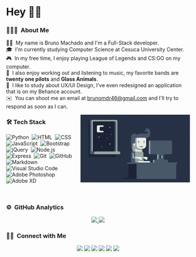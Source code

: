 # Hey 👋🏼

### 👨🏻‍💻 &nbsp;About Me

🧒🏻 &nbsp;My name is Bruno Machado and I'm a Full-Stack developer.\
🎓 &nbsp;I'm currently studying Computer Science at Cesuca University Center.\
🎮 &nbsp;In my free time, I enjoy playing League of Legends and CS:GO on my computer.\
🎵 &nbsp;I also enjoy working out and listening to music, my favorite bands are **twenty one pilots** and **Glass Animals**.\
🎨 &nbsp;I like to study about UX/UI Design, I've even redesigned an application that is on my Behance account.\
✉️ &nbsp;You can shoot me an email at brunomdr46@gmail.com and I'll try to respond as soon as I can.

<img alt="Night Coding" src="https://raw.githubusercontent.com/AVS1508/AVS1508/master/assets/Night-Coding.gif" align="right"/>

### 🛠️ Tech Stack

![Python](https://img.shields.io/badge/-Python-05122A?style=flat&logo=python)&nbsp;
![HTML](https://img.shields.io/badge/-HTML-05122A?style=flat&logo=html5)&nbsp;
![CSS](https://img.shields.io/badge/-CSS-05122A?style=flat&logo=css3&logoColor=1572B6)&nbsp;
![JavaScript](https://img.shields.io/badge/-JavaScript-05122A?style=flat&logo=javascript)&nbsp;
![Bootstrap](https://img.shields.io/badge/-Bootstrap-05122A?style=flat&logo=bootstrap&logoColor=563D7C)&nbsp;\
![jQuery](https://img.shields.io/badge/-jQuery-05122A?style=flat&logo=jQuery)&nbsp;
![Node.js](https://img.shields.io/badge/-Node.js-05122A?style=flat&logo=node.js)&nbsp;
![Express](https://img.shields.io/badge/-Express.js-05122A?style=flat&logo=express)&nbsp;
![Git](https://img.shields.io/badge/-Git-05122A?style=flat&logo=git)&nbsp;
![GitHub](https://img.shields.io/badge/-GitHub-05122A?style=flat&logo=github)&nbsp;
![Markdown](https://img.shields.io/badge/-Markdown-05122A?style=flat&logo=markdown)\
![Visual Studio Code](https://img.shields.io/badge/-Visual%20Studio%20Code-05122A?style=flat&logo=visual-studio-code&logoColor=007ACC)&nbsp;
![Adobe Photoshop](https://img.shields.io/badge/-Adobe%20Photoshop%20CS6-05122A?style=flat&logo=adobe-photoshop&logoColor=31A8FF)&nbsp;
![Adobe XD](https://img.shields.io/badge/-Adobe%20XD-05122A?style=flat&logo=adobe-xd&logoColor=FF61F6)&nbsp;

&nbsp;

### ⚙️ &nbsp;GitHub Analytics

<p align="center">
<a href="https://github.com/brunomdrrosa">
  <img height="180em" src="https://github-readme-streak-stats.herokuapp.com/?user=brunomdrrosa&theme=dark"/>
  <img height="180em" src="https://github-readme-stats.vercel.app/api/top-langs/?username=brunomdrrosa&layout=compact&theme=dark&hide=scss,java,typescript&langs_count=6"/>
</a>
</p>

### 🤝🏻 &nbsp;Connect with Me

<p align="center">
<a href="https://www.linkedin.com/in/bruno-machado-da-rosa/"><img src="https://img.shields.io/badge/-Bruno%20Machado%20da%20Rosa-0077B5?style=flat&logo=Linkedin&logoColor=white"/></a>
<a href="mailto:brunomdr46@gmail.com"><img src="https://img.shields.io/badge/-brunomdr46@gmail.com-D14836?style=flat&logo=Gmail&logoColor=white"/></a>
<a href="https://www.behance.net/brunomdr"><img src="https://img.shields.io/badge/-/brunomdr-1769FF?style=flat&logo=Behance&logoColor=white"/></a>
<a href="https://open.spotify.com/user/zguardiian?si=5d6418942824492a"><img src="https://img.shields.io/badge/-zguardiian-000000?style=flat&logo=spotify&logoColor=1DB954"/></a>
<a href="https://br.op.gg/summoner/userName=Tyler%20Joseph"><img src="https://img.shields.io/badge/-Tyler%20Joseph%20(BR)-D32936?style=flat&logo=riotgames&logoColor=white"/></a>
<a href="https://steamcommunity.com/id/brunomdr"><img src="https://img.shields.io/badge/-/brunomdr-000000?style=flat&logo=steam&logoColor=white"/></a>
</p>
